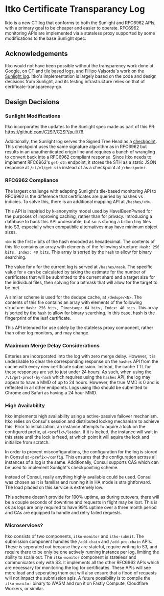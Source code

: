 # Itko Certificate Transparancy Log

Ikto is a new CT log that conforms to both the Sunlight and RFC6962 APIs, with a primary goal to be cheaper and easier to operate. RFC6962 monitoring APIs are implemented via a stateless proxy supported by some modifications to the base Sunlight spec.

## Acknowledgements

Itko would not have been possible without the transparency work done at Google, on [CT](https://github.com/google/certificate-transparency-go/) and [tile based logs](https://research.swtch.com/tlog), and Fillipo Valsorda's work on the [Sunlight log](https://sunlight.dev). Itko's implementation is largely based on the code and design decisions from Sunlight, and its testing infrastructure relies on that of certificate-transparency-go.

## Design Decisions

### Sunlight Modifications

Itko incorporates the updates to the Sunlight spec made as part of this PR: https://github.com/C2SP/C2SP/pull/76.

Additionally, the Sunlight log serves the Signed Tree Head as a [checkpoint](https://c2sp.org/tlog-checkpoint). This checkpoint uses the same signature algorithm as in RFC6962 but results in an unauthenticated origin line and requires a bunch of wrangling to convert back into a RFC6962 compliant response. Since Itko needs to implement RFC6962's `get-sth` endpoint, it stores the STH as a static JSON response at `/ct/v1/get-sth` instead of as a checkpoint at `/checkpoint`.

### RFC6962 Compliance

The largest challenge with adapting Sunlight's tile-based monitoring API to RFC6962 is the difference that certificates are queried by hashes vs indicies. To solve this, there is an additional mapping API at `/hashes/<N>`.

This API is inspiried by k-anonymity model used by HaveIBeenPwned for the purposes of improving caching, rather than for privacy. Introducing a database to back this API undesirable, but so is storing a billion tiny files into S3, especially when compatibile alternatives may have minimum object sizes.

`<N>` is the first `n` bits of the hash encoded as hexadecimal. The contents of this file contains an array with elements of the following structure: `Hash: 256 bits, Index: 40 bits`. This array is sorted by the `hash` to allow for binary searching.

The value for `n` for the current log is served at `/hashes/mask`. The specific value for `n` can be calculated by taking the estimate for the number of certificates that will be submitted to the current shard and a target size for the individual files, then solving for a bitmask that will allow for the target to be met.

A similar scheme is used for the dedupe cache, at `/dedupe/<N>`. The contents of this file contains an array with elements of the following structure: `Hash: 256 bits, Timestamp: 64 bits, Index: 40 bits`. This array is sorted by the `hash` to allow for binary searching. In this case, hash is the fingerprint of the leaf certificate.

This API intended for use solely by the stateless proxy component, rather than other log monitors, and may change.

### Maximum Merge Delay Considerations

Enteries are incorporated into the log with zero merge delay. However, it is undesirable to clear the corresponding response on the `hashes` API from the cache with every new certificate submission. Instead, the cache TTL for these responses are set to just under 24 hours. As such, when using the `/v1/get-proof-by-hash` which requires using the `hashes` API, the log may appear to have a MMD of up to 24 hours. However, the true MMD is 0 and is reflected in all other endpoints. Logs using Itko should be submitted to Chrome and Safari as having a 24 hour MMD.

### High Availability

Itko implements high availability using a active-passive failover mechanism. Itko relies on Consul's session and distributed lockng mechanism to achieve this. Prior to initialization, an instance attempts to aquire a lock on the configured prefix, at `<prefix>/leader`. If it is locked, the instance will wait in this state until the lock is freed, at which point it will aquire the lock and initialize from scratch.

In order to prevent misconfigurations, the configuration for the log is stored in Consul at `<prefix>/config`. This ensures that the configuration across all instances of a log is the same. Additionally, Consul supports CAS which can be used to implement Sunlight's checkpointing scheme.

Instead of Consul, really anything highly available could be used. Consul was chosen as it is familiar and running it in HA mode is straightforward. The load placed on this service is extremely low.

This scheme doesn't provide for 100% uptime, as during cutovers, there will be a couple seconds of downtime and requests in flight may be lost. This is ok as logs are only required to have 99% uptime over a three month period and CAs are equipped to handle and retry failed requests.

### Microservices?

Itko consists of two components, `itko-monitor` and `itko-submit`. The submission component handles the `/add-chain` and `/add-pre-chain` APIs. These is seperated out because they are stateful, require writing to S3, and require there to be only be one actively running instance per log, limiting the ability to scale out. The `itko-monitor` component is stateless and communicates only with S3. It implements all the other RFC6962 APIs which are necessary for monitoring the log for certificates. These APIs will see more load and seperating them out will also ensure that a flood of requests will not impact the submission apis. A future possibility is to compile the `itko-monitor` binary to WASM and run it on Fastly Compute, Cloudflare Workers, or similar.
